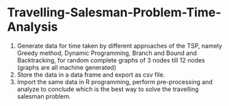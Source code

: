 # Travelling-Salesman-Problem-Time-Analysis
1. Generate data for time taken by different approaches of the TSP, namely Greedy method, Dynamic Programming, Branch and Bound and Backtracking, for random complete graphs of  3 nodes till 12 nodes (graphs are all machine generated)
2. Store the data in a data frame and export as csv file.
3. Import the same data in R programming, perform pre-processing and analyze to conclude which is the best way to solve the travelling salesman problem.
